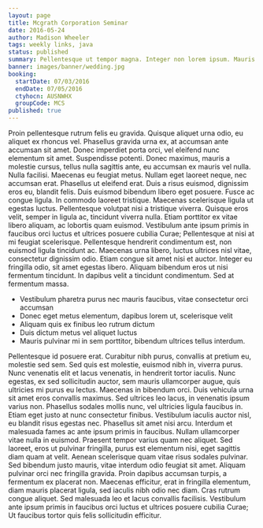 ```yaml
---
layout: page
title: Mcgrath Corporation Seminar
date: 2016-05-24
author: Madison Wheeler
tags: weekly links, java
status: published
summary: Pellentesque ut tempor magna. Integer non lorem ipsum. Mauris augue.
banner: images/banner/wedding.jpg
booking:
  startDate: 07/03/2016
  endDate: 07/05/2016
  ctyhocn: AUSNWHX
  groupCode: MCS
published: true
---
```

Proin pellentesque rutrum felis eu gravida. Quisque aliquet urna odio, eu aliquet ex rhoncus vel. Phasellus gravida urna ex, at accumsan ante accumsan sit amet. Donec imperdiet porta orci, vel eleifend nunc elementum sit amet. Suspendisse potenti. Donec maximus, mauris a molestie cursus, tellus nulla sagittis ante, eu accumsan ex mauris vel nulla. Nulla facilisi. Maecenas eu feugiat metus. Nullam eget laoreet neque, nec accumsan erat. Phasellus ut eleifend erat. Duis a risus euismod, dignissim eros eu, blandit felis. Duis euismod bibendum libero eget posuere. Fusce ac congue ligula.
In commodo laoreet tristique. Maecenas scelerisque ligula ut egestas luctus. Pellentesque volutpat nisi a tristique viverra. Quisque eros velit, semper in ligula ac, tincidunt viverra nulla. Etiam porttitor ex vitae libero aliquam, ac lobortis quam euismod. Vestibulum ante ipsum primis in faucibus orci luctus et ultrices posuere cubilia Curae; Pellentesque at nisi at mi feugiat scelerisque. Pellentesque hendrerit condimentum est, non euismod ligula tincidunt ac. Maecenas urna libero, luctus ultrices nisl vitae, consectetur dignissim odio. Etiam congue sit amet nisi et auctor. Integer eu fringilla odio, sit amet egestas libero. Aliquam bibendum eros ut nisi fermentum tincidunt. In dapibus velit a tincidunt condimentum. Sed at fermentum massa.

* Vestibulum pharetra purus nec mauris faucibus, vitae consectetur orci accumsan
* Donec eget metus elementum, dapibus lorem ut, scelerisque velit
* Aliquam quis ex finibus leo rutrum dictum
* Duis dictum metus vel aliquet luctus
* Mauris pulvinar mi in sem porttitor, bibendum ultrices tellus interdum.

Pellentesque id posuere erat. Curabitur nibh purus, convallis at pretium eu, molestie sed sem. Sed quis est molestie, euismod nibh in, viverra purus. Nunc venenatis elit et lacus venenatis, in hendrerit tortor iaculis. Nunc egestas, ex sed sollicitudin auctor, sem mauris ullamcorper augue, quis ultricies mi purus eu lectus. Maecenas in bibendum orci. Duis vehicula urna sit amet eros convallis maximus. Sed ultrices leo lacus, in venenatis ipsum varius non. Phasellus sodales mollis nunc, vel ultricies ligula faucibus in. Etiam eget justo at nunc consectetur finibus. Vestibulum iaculis auctor nisl, eu blandit risus egestas nec.
Phasellus sit amet nisi arcu. Interdum et malesuada fames ac ante ipsum primis in faucibus. Nullam ullamcorper vitae nulla in euismod. Praesent tempor varius quam nec aliquet. Sed laoreet, eros ut pulvinar fringilla, purus est elementum nisi, eget sagittis diam quam at velit. Aenean scelerisque quam vitae risus sodales pulvinar. Sed bibendum justo mauris, vitae interdum odio feugiat sit amet. Aliquam pulvinar orci nec fringilla gravida. Proin dapibus accumsan turpis, a fermentum ex placerat non. Maecenas efficitur, erat in fringilla elementum, diam mauris placerat ligula, sed iaculis nibh odio nec diam. Cras rutrum congue aliquet. Sed malesuada leo et lacus convallis facilisis. Vestibulum ante ipsum primis in faucibus orci luctus et ultrices posuere cubilia Curae; Ut faucibus tortor quis felis sollicitudin efficitur.
